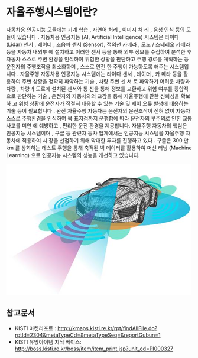 # 자율주행시스템이란?

자동차용 인공지능 모듈에는 기계 학습 ,  자연어 처리 ,  이미지 처 리 ,  음성 인식 등의 모듈이 있습니다 .  자동차용 인공지능 (AI, Artificial  Intelligence)  시스템은 라이다 (Lidar)  센서 ,  레이더 ,  초음파 센서 (Sensor),  적외선 카메라 ,  모노 / 스테레오 카메라 등을 자동차 내외부 에 설치하고 이러한 센서 등을 통해 외부 정보를 수집하여 분석한 후 자동차 스스로 주변 환경을 인식하여 위험한 상황을 판단하고 주행 경로를 계획하는 등 운전자의 주행조작을 최소화하며 ,  스스로 안전 한 주행이 가능하도록 해주는 시스템입니다 .  자율주행 자동차용 인공지능 시스템에는 라이다 센서 ,  레이더 ,  카 메라 등을 활용하여 주변 상황을 정확히 파악하는 기술 ,  차량 주변 센 서 로 파악하기 어려운 차량과 차량 ,  차량과 도로에 설치된 센서와 통 신을 통해 정보를 교환하고 위험 여부를 종합적으로 판단하는 기술 ,  운전자와 자동차와의 교감을 통해 자율주행에 관한 신뢰성을 확보하 고 위험 상황에 운전자가 적절히 대응할 수 있는 기술 및 제어 오류 발생에 대응하는 기술 등이 필요합니다 .  완전 자율주행 자동차는 운전자의 운전조작이 전혀 없이 자동차 스스로 주행환경을 인식하여 목 표지점까지 운행함에 따라 운전자의 부주의로 인한 교통사고를 미연 에 예방하고 ,  편리한 운전 환경을 제공합니다.  자율주행 자동차의 핵심은 인공지능 시스템이며 ,  구글 등 관련자 동차 업계에서는 인공지능 시스템을 자율주행 자동차에 적용하여 시 장을 선점하기 위해 막대한 투자를 진행하고 있다 .  구글은  300 만  km 를 상회하는 테스트 주행을 통해 축적된 빅 데이터를 활용하여 머신 러닝 (Machine Learning) 으로 인공지능 시스템의 성능을 개선하고 있습니다.   

![](images/자율주행시스템_Q1_1_1.PNG)

## 참고문서
- KISTI 마켓리포트 : http://kmaps.kisti.re.kr/rpt/findAllFile.do?rptId=2304&metaTypeCd=&metaTypeSeq=&reportGubun=1
- KISTI 유망아이템 지식 베이스: http://boss.kisti.re.kr/boss/item/item_print.jsp?unit_cd=PI000327
